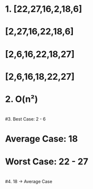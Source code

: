 #  1. [22,27,16,2,18,6] 
# [2,27,16,22,18,6]
# [2,6,16,22,18,27]
# [2,6,16,18,22,27]
#   
#  2. O(n²)
#
#3. Best Case: 2 - 6
#   Average Case: 18
#   Worst Case: 22 - 27
#    
#4. 18 -> Average Case 
